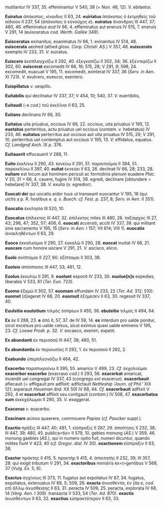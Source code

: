 mutilantur IV 337, 35. effeminantur V 540, 38 (= *Non.* 46, 12). V.
ebilantur.

**Euiratus** ἀπόκοπος, κίναιδος II 63, 24. **euiriatus** ἀπόκοπος ὁ
ἐκτμηθεὶς τοῦ αἰδοίου II 237, 54 (ἀπόκοπος ὁ εὐνοῦχος *e*). **euiratus**
ἄνανδρος III 447, 37; 480, 46. effeminatus *acd* IV 66, 4. effeminatus
aut eneruis IV 515, 7. eneruis V 291, 14 (euisceratus *cod. Werth.
Gallée* 349).

**Euisceratus** exinanitus, exanimatus IV 66, 1. exinanitus IV 514, 48.
**euiscerata** aeohed (athed *gloss. Corp. Christi: AS.*) V 357, 46.
**euiscerato** exempto IV 233, 31. *V.* euiratus.

**Euiscero** ἐκσπλαγχνίζω II 292, 40. ἐξεγκατίζω II 302, 34; 36.
ἐξεντερίζω II 302, 60. **euiscerat** excomedit IV 66, 16; 515, 28; V
291, 9; 598, 24. excomedit, euacuat V 195, 11. excomedit, exinterat IV
337, 36 (*Serv. in Aen.* XI 723). *V.* exulcero, euescor, exentero.

**Euispillatus** *v.* uespillo.

**Euitabilis** qui declinatur IV 337, 37; V 454, 10; 540, 37. *V.*
euertibilis,

**Euitaudi** (-e *cod.*) τοῦ ἐκκλῖναι II 63, 25.

**Euitans** declinans IV 66, 30.

**Euitatus** uita priuatus, occisus IV 66, 22. occisus, uita priuatus V
195, 12. **euetatus** perterritus, actu priuatus uel occisus (*contam.*
*v.* hebetatus) IV 233, 46. **euitatus** perterritus aut occisus aut
uita priuatus IV 515, 29; V 291, 10. perterritus uel contemptus aut
occisus V 195, 13. *V.* effidatus, equatus. *Cf. Landgraf Arch.* IX *p.*
376.

**Euitauerit** effocauerit V 288, 11.

**Euito** ἐκκλίνω II 290, 43. ἐκνεύω II 291, 51. παραιτοῦμαι II 394, 51.
παρεκκλίνω II 397, 40. **euitat** ἐκνεύει II 63, 26. declinat IV 66, 28;
233, 28. **euitare** est locum aut hominem periculi ac formidinis plenum
euadere *Plac.* V 20, 31 = 66, 4. cauere, fugire IV 514, 38. egredi,
declinare [obtundere = hebetare] IV 337, 38. *V.* exuito (*v.*
egredior).

**Euocati dei** qui uocatis ardor tuus ut transeant euocantur V 195, 16
(qui uictis a p. R. hostibus *e. q. s. Buech. cf. Fest. p.* 237, 8;
*Serv. in Aen.* II 351).

**Euocatio** ἐκκλησία III 520, 10.

**Euocatus** ἐπίλεκτος III 447, 32. ἐπί­λεκτος miles III 480, 28.
ταξίαρχος III 27, 43; 298, 47; 352, 57; 406, 6. **euocati** accersiti,
acciti IV 337, 39. qui militant sine sacramento V 195, 15 (*Serv. in
Aen.* I 157; VII 614; VIII 1). **euocatis** ἀνακληθέντων II 63, 29.

**Euoco** ἐκκαλοῦμαι II 290, 27. ἐκκαλῶ II 290, 28. **euocat** inuitat
IV 66, 21. **euocare** cum honore uocare V 291, 21. *V.* ascisco,
elicio.

**Euolo** ἀνίπταμαι II 227, 60. ἐξίπταμαι II 303, 38.

**Euolsio** ἀπόσπασις III 447, 33; 481, 12.

**Euoluo** ἐκκυλίω II 291, 9. **euoluet** exponit IV 233, 30.
**euolue[n]s** expedies, liberabis V 533, 61 (*Ter. Eun.* 723).

**Euomo** ἐξεμῶ II 302, 57. **euomam** effundam IV 233, 22 (*Ter. Ad.*
312; 510). **euomet** [d]egeret IV 66, 20. **euomuit** ἐξήμεσεν II 63,
30. regessit IV 337, 40.

**Euulsitio euulsitium** τιλμὸς ὀσπρίων II 455, 36. **ebulsitio** τιλμός
II 494, 64.

**Ex** ἐκ II 288, 23. **e** ἀπό II, 57, 37. de IV 59, 14. **ex**
interdum pro ualde ponitur, sicut excelsus pro ualde celsus, sicut
eximius quasi ualde eminens V 195, 23. *Cf. Loewe Prodr. p.* 32. *V.*
excaeco, exenim, expetit.

**Ex abundanti** ἐκ περισσοῦ III 447, 38; 480, 51.

**Ex abundantia** ἐκ περιουσίας II 292, 1. ἐκ περισσοῦ II 292, 2.

**Exabundo** ὑπερπλεονάζω II 464, 42.

**Exacerbo** παραπικραίνω II 395, 55. amarico V 499, 23. *Cf.*
ἐκχολοῦμαι **exacerbor exacerbo** (exacrauo *cod.*) II 293, 56.
**exacerbat** amaricat, incendit uel congregat IV 337, 43 (congrego
*est* exaceruo). **exacerbauit** aflecauit (= affligauit *pro* adflixit:
adflictauit *Nettleship 'Journ. of Phil.'* XIX 121; asperauit *Housman
ibid.* XX 50) IV 68, 44. *Cf.* **exacerbauit** adflixit V 292, 4 et
**exacerbat** afflixit seu conligauit (*contam.*) IV 508, 47.
**exacerbatus sum** ἐκκεχόλωμαι II 290, 35. *V.* exaggerat.

**Exaceruo** *v.* exacerbo.

**Exacinare** acinos quaerere, commouere *Papias* (*cf. Paucker
suppl.*).

**Exactio** πρᾶξις III 447, 40; 481, 1. εἴσπραξις II 287, 29. ἀπαίτησις
II 232, 38; III 447, 39; 480, 45. publica\<tio\> II 579, 10. gebles
monung (*AS.*) V 359, 46. monung gaebles (*AS.*), qui in numero optio
fuit, numeri dicuntur, quando milites fiunt V 423, 40 (*cf. Gregor.
dial.* IV 30). **exactionem** εἴσπραξιν II 63, 38.

**Exactor** πράκτης II 415, 5. πρακτήρ II 415, 4. ἀπαιτητής II 232, 39;
III 357, 28. qui exigit tributum V 291, 34. **exactoribus** ministris
ex\<i\>gentibus V 568, 37 (*Vulg. Ex.* 5, 6).

**Exactus** ἀγχίνους III 373, 11. fugatus aut expoliatus IV 67, 34.
fugatus, expoliatus, extenuatus IV 68, 5; 509, 26. **exacta** ἀνυσθέντα,
ἐν (*ita e, cod.* επ) ἄλλῳ ἀνυσθείσης II 63, 31. peracta IV 509, 25.
peracta, explorata IV 68, 14 (*Verg. Aen.* I 309). transacta V 533, 54
(*Ter. Ad.* 870). **exactis** ἀνυσθέντων II 63, 32. **exactius**
εὐπρακτότερον II 63, 33.
